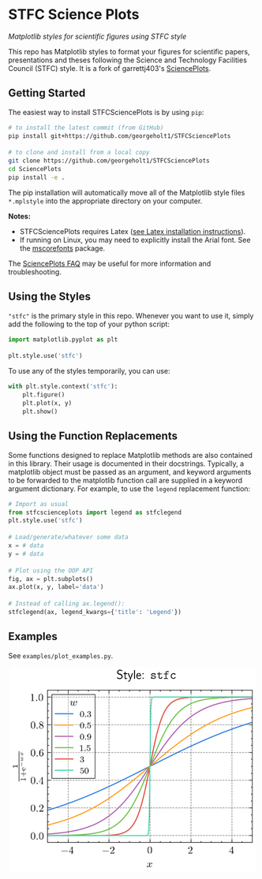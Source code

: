 STFC Science Plots
==================

*Matplotlib styles for scientific figures using STFC style*

This repo has Matplotlib styles to format your figures for scientific papers, presentations and theses following the Science and Technology Facilities Council (STFC) style. It is a fork of garrettj403's [SciencePlots](https://github.com/garrettj403/SciencePlots).

Getting Started
---------------

The easiest way to install STFCSciencePlots is by using `pip`:

```bash
# to install the latest commit (from GitHub)
pip install git+https://github.com/georgeholt1/STFCSciencePlots

# to clone and install from a local copy
git clone https://github.com/georgeholt1/STFCSciencePlots
cd SciencePlots
pip install -e .
```

The pip installation will automatically move all of the Matplotlib style files `*.mplstyle` into the appropriate directory on your computer.

**Notes:** 
- STFCSciencePlots requires Latex ([see Latex installation instructions](https://github.com/garrettj403/SciencePlots/wiki/FAQ#installing-latex)). 
- If running on Linux, you may need to explicitly install the Arial font. See the [mscorefonts](https://anaconda.org/conda-forge/mscorefonts) package.

The [SciencePlots FAQ](https://github.com/garrettj403/SciencePlots/wiki/FAQ) may be useful for more information and troubleshooting.

Using the Styles
----------------

``"stfc"`` is the primary style in this repo. Whenever you want to use it, simply add the following to the top of your python script:

```python
import matplotlib.pyplot as plt

plt.style.use('stfc')
```

To use any of the styles temporarily, you can use:

```python
with plt.style.context('stfc'):
    plt.figure()
    plt.plot(x, y)
    plt.show()
```

Using the Function Replacements
-------------------------------

Some functions designed to replace Matplotlib methods are also contained in this library. Their usage is documented in their docstrings. Typically, a matplotlib object must be passed as an argument, and keyword arguments to be forwarded to the matplotlib function call are supplied in a keyword argument dictionary. For example, to use the `legend` replacement function:

```python
# Import as usual
from stfcscienceplots import legend as stfclegend
plt.style.use('stfc')

# Load/generate/whatever some data
x = # data
y = # data

# Plot using the OOP API
fig, ax = plt.subplots()
ax.plot(x, y, label='data')

# Instead of calling ax.legend():
stfclegend(ax, legend_kwargs={'title': 'Legend'})
```

Examples
--------

See `examples/plot_examples.py`.

<p align="center">
<img src="https://github.com/georgeholt1/STFCSciencePlots/blob/master/examples/img/stfc.png" width="500">
</p>